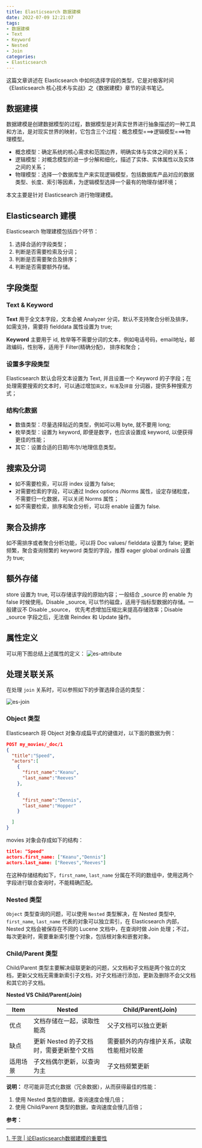 ```yaml
---
title: Elasticsearch 数据建模
date: 2022-07-09 12:21:07
tags:
- 数据建模
- Text
- Keyword
- Nested
- Join
categories:
- Elasticsearch
---
```


这篇文章讲述在 Elasticsearch 中如何选择字段的类型，它是对极客时间《Elasticsearch 核心技术与实战》之《数据建模》章节的读书笔记。

<!-- more -->

## 数据建模

数据建模是创建数据模型的过程，数据模型是对真实世界进行抽象描述的一种工具和方法，是对现实世界的映射，它包含三个过程：概念模型===>逻辑模型===>物理模型。

- 概念模型：确定系统的核心需求和范围边界，明确实体与实体之间的关系；
- 逻辑模型：对概念模型的进一步分解和细化，描述了实体、实体属性以及实体之间的关系；
- 物理模型：选择一个数据库生产来实现逻辑模型，包括数据库产品对应的数据类型、长度、索引等因素，为逻辑模型选择一个最有的物理存储环境；

本文主要是针对 Elasticsearch 进行物理建模。

## Elasticsearch 建模

Elasticsearch 物理建模包括四个环节：
1. 选择合适的字段类型；
2. 判断是否需要检索及分词；
3. 判断是否需要聚合及排序；
4. 判断是否需要额外存储。

## 字段类型 

### Text & Keyword

**Text**
用于全文本字段，文本会被 Analyzer 分词，默认不支持聚合分析及排序，如需支持，需要将 fielddata 属性设置为 true;

**Keyword**
主要用于 id, 枚举等不需要分词的文本，例如电话号码，email地址，邮政编码，性别等，适用于 Filter(精确分配)， 排序和聚合；

### 设置多字段类型

Elasticsearch 默认会将文本设置为 Text, 并且设置一个 Keyword 的子字段；在处理需要搜索的文本时，可以通过增加`英文`，`标准`及`拼音` 分词器，提供多种搜索方式；

### 结构化数据

- 数值类型：尽量选择贴近的类型，例如可以用 byte, 就不要用 long;
- 枚举类型：设置为 keyword, 即便是数字，也应该设置成 keyword, 以便获得更佳的性能；
- 其它：设置合适的日期/布尔/地理信息类型。

## 搜索及分词

- 如不需要检索，可以将 index 设置为 false; 
- 对需要检索的字段，可以通过 Index options /Norms 属性，设定存储粒度，不需要归一化数据，可以关闭 Norms 属性；
- 如不需要检索，排序和聚合分析，可以将 enable 设置为 false.


## 聚合及排序

如不需排序或者聚合分析功能，可以将 Doc values/ fielddata 设置为 false; 更新频繁，聚合查询频繁的 keyword 类型的字段，推荐 eager global ordinals 设置为 true; 

## 额外存储

store 设置为 true, 可以存储该字段的原始内容；一般结合 _source 的 enable 为 false 时候使用。Disable _source, 可以节约磁盘，适用于指标型数据的存储。一般建议不 Disable _source， 优先考虑增加压缩比来提高存储效率；Disable _source 字段之后，无法做 Reindex 和 Update 操作。

## 属性定义

可以用下图总结上述属性的定义：
![es-attribute](/images/es/es-attribute.jpg "es-attribute")

## 处理关联关系

在处理 `join` 关系时，可以参照如下的步骤选择合适的类型：

![es-join](/images/es/es-join.jpg "es-join")

### Object 类型

Elasticsearch 将 Object 对象存成扁平式的键值对，以下面的数据为例：

```json
POST my_movies/_doc/1
{
  "title":"Speed",
  "actors":[
    {
      "first_name":"Keanu",
      "last_name":"Reeves"
    },

    {
      "first_name":"Dennis",
      "last_name":"Hopper"
    }

  ]
}
```

movies 对象会存成如下的结构：
```json
title: "Speed"
actors.first_name: ["Keanu","Dennis"]
actors.last_name: ["Reeves","Reeves"]
```

在这种存储结构如下，`first_name`, `last_name` 分属在不同的数组中，使用这两个字段进行联合查询时，不能精确匹配。

### Nested 类型

`Object` 类型查询的问题，可以使用 `Nested` 类型解决，在 Nested 类型中, `first_name`, `last_name` 代表的对象可以独立索引，在 Elasticsearch 内部，Nested 文档会被保存在不同的 Lucene 文档中，在查询时做 Join 处理；不过，每次更新时，需要重新索引整个对象，包括根对象和嵌套对象。

### Child/Parent 类型

Child/Parent 类型主要解决级联更新的问题，父文档和子文档是两个独立的文档，更新父文档无需重新索引子文档，对子文档进行添加，更新及删除不会父文档和其它的子文档。

**Nested VS Child/Parent(Join)**

| Item | Nested | Child/Parent(Join) |
| ----------- | ----------- | ----------- |
| 优点      | 文档存储在一起，读取性能高       | 父子文档可以独立更新       |
| 缺点   | 更新 Nested 的子文档时，需要更新整个文档        | 需要额外的内存维护关系，读取性能相对较差       |
| 适用场景   | 子文档偶尔更新，以查询为主        | 子文档频繁更新       |

**说明：**
尽可能非范式化数据（冗余数据），从而获得最佳的性能：
1. 使用 Nested 类型的数据，查询速度会慢几倍；
2. 使用 Child/Parent 类型的数据，查询速度会慢几百倍；

**参考：**

----
[1]:https://mp.weixin.qq.com/s/LXhE-D0FlT_hOns1s1rBmg

[1. 干货 | 论Elasticsearch数据建模的重要性][1]
